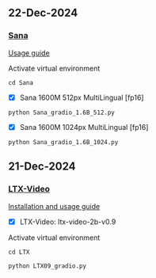 ## 22-Dec-2024

### [Sana](https://github.com/NVlabs/Sana)

[Usage guide]()


Activate virtual environment
```
cd Sana
```

- [x] Sana 1600M 512px MultiLingual [fp16]

```
python Sana_gradio_1.6B_512.py
```

- [x] Sana 1600M 1024px MultiLingual [fp16]

```
python Sana_gradio_1.6B_1024.py
```



## 21-Dec-2024

### [LTX-Video](https://github.com/Lightricks/LTX-Video)

[Installation and usage guide](https://youtu.be/4Wo1Kgluzd4)

- [x] LTX-Video: ltx-video-2b-v0.9

Activate virtual environment
```
cd LTX
```

```
python LTX09_gradio.py
```
